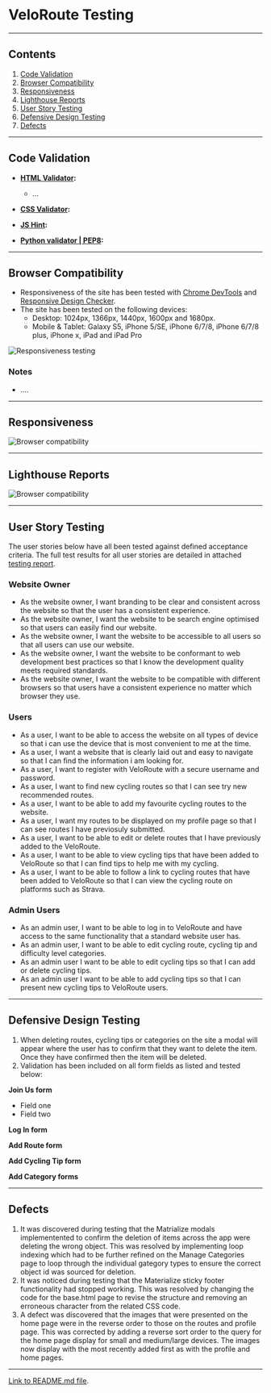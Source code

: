 # VeloRoute Testing

---

## Contents 

1.  [Code Validation](#code-validation)
2.  [Browser Compatibility](#browser-compatibility)
3.  [Responsiveness](#responsiveness)
4.  [Lighthouse Reports](#lighthouse-reports)
5.  [User Story Testing](#user-story-testing)
6.  [Defensive Design Testing](#defensive-design-testing)
7.  [Defects](#defects)

---

## Code Validation
 - **[HTML Validator](https://validator.w3.org/):**
    - ...


- **[CSS Validator](https://jigsaw.w3.org/css-validator/):**

- **[JS Hint](https://jshint.com/):**

- **[Python validator | PEP8](http://pep8online.com/):** 



---

## Browser Compatibility 
- Responsiveness of the site has been tested with [Chrome DevTools](https://developers.google.com/web/tools/chrome-devtools) and [Responsive Design Checker](https://www.responsivedesignchecker.com/).
- The site has been tested on the following devices: 
    - Desktop: 1024px, 1366px, 1440px, 1600px and 1680px. 
    - Mobile & Tablet: Galaxy S5, iPhone 5/SE, iPhone 6/7/8, iPhone 6/7/8 plus, iPhone x, iPad and  iPad Pro

![Responsiveness testing](testing-files/responsiveness-testing.png)

### Notes
- ....

---

## Responsiveness
![Browser compatibility](testing-files/browser-compatibility.png)

--- 

## Lighthouse Reports
![Browser compatibility](testing-files/browser-compatibility.png)

--- 

## User Story Testing

The user stories below have all been tested against defined acceptance criteria. The full test results for all user stories are detailed in attached [testing report](testing-files/veloroute-user-story-testing.pdf).

### Website Owner

-   As the website owner, I want branding to be clear and consistent across the website so that the user has a consistent experience.
-   As the website owner, I want the website to be search engine optimised so that users can easily find our website.
-   As the website owner, I want the website to be accessible to all users so that all users can use our website.
-   As the website owner, I want the website to be conformant to web development best practices so that I know the development quality meets required standards.
-   As the website owner, I want the  website to be compatible with different browsers so that users have a consistent experience no matter which browser they use.

### Users

-   As a user, I want to be able to access the website on all types of device so that i can use the device that is most convenient to me at the time.
-   As a user, I want a website that is clearly laid out and easy to navigate so that I can find the information i am looking for.
-   As a user, I want to register with VeloRoute with a secure username and password.
-   As a user, I want to find new cycling routes so that I can see try new recommended routes.
-   As a user, I want to be able to add my favourite cycling routes to the website.
-   As a user, I want my routes to be displayed on my profile page so that I can see routes I have previosuly submitted.
-   As a user, I want to be able to edit or delete routes that I have previously added to the VeloRoute.
-   As a user, I want to be able to view cycling tips that have been added to VeloRoute so that I can find tips to help me with my cycling.
-   As a user, I want to be able to follow a link to cycling routes that have been added to VeloRoute so that I can view the cycling route on platforms such as Strava.

### Admin Users

-   As an admin user, I want to be able to log in to VeloRoute and have access to the same functionality that a standard website user has.
-   As an admin user, I want to be able to edit cycling route, cycling tip and difficulty level categories.
-   As an admin user I want to be able to edit cycling tips so that I can add or delete cycling tips.
-   As an admin user I want to be able to add cycling tips so that I can present new cycling tips to VeloRoute users.

---

## Defensive Design Testing

1. When deleting routes, cycling tips or categories on the site a modal will appear where the user has to confirm that they want to delete the item. Once they have confirmed then the item will be deleted.
2. Validation has been included on all form fields as listed and tested below:

**Join Us form**

-   Field one
-   Field two

**Log In form**

**Add Route form**

**Add Cycling Tip form**

**Add Category forms**



---

## Defects

1.  It was discovered during testing that the Matrialize modals implementented to confirm the deletion of items across the app were deleting the wrong object. This was resolved by implementing loop indexing which had to be further refined on the Manage Categories page to loop through the individual gategory types to ensure the correct object id was sourced for deletion.
2.  It was noticed during testing that the Materialize sticky footer functionality had stopped working. This was resolved by changing the code for the base.html page to revise the structure and removing an erroneous character from the related CSS code.
3.  A defect was discovered that the images that were presented on the home page were in the reverse order to those on the routes and profile page. This was corrected by adding a reverse sort order to the query for the home page display for small and medium/large devices. The images now display with the most recently added first as with the profile and home pages.

---

[Link to README.md file](README.md).